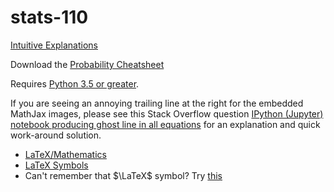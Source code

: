 # stats-110

[Intuitive Explanations](http://qr.ae/RUWURc)

Download the [Probability Cheatsheet](http://www.wzchen.com/probability-cheatsheet)


Requires [Python 3.5 or greater](https://www.python.org/downloads/release/python-350/).

If you are seeing an annoying trailing line at the right for the embedded MathJax images,
please see this Stack Overflow question [IPython (Jupyter) notebook producing ghost line in all
equations](http://stackoverflow.com/questions/35171714/ipython-jupyter-notebook-producing-ghost-line-in-all-equations) for an explanation and quick work-around solution.


* [LaTeX/Mathematics](https://en.wikibooks.org/wiki/LaTeX/Mathematics)
* [LaTeX Symbols](https://www.artofproblemsolving.com/wiki/index.php/LaTeX:Symbols)
* Can't remember that $\LaTeX$ symbol? Try [this](http://detexify.kirelabs.org/classify.html)
